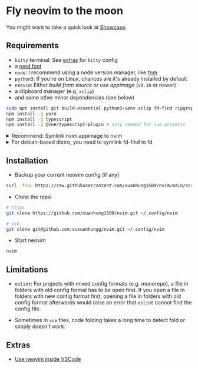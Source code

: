 # Fly neovim to the moon

You might want to take a quick look at [Showcase](https://github.com/xuanhung1509/nvim/wiki/Showcase).

## Requirements

- `kitty` terminal: See [extras](./extras/kitty/) for `kitty` config
- a [nerd font](https://www.nerdfonts.com/)
- `node`: I recommend using a node version manager, like [fnm](https://github.com/Schniz/fnm)
- `python3`: If you're on Linux, chances are it's already installed by default
- `neovim`: Either _build from source_ or _use appimage_ (`v0.10` or newer)
- a clipboard manager (e.g. `xclip`)
- and some other minor dependencies (see below)

```bash
sudo apt install git build-essential python3-venv xclip fd-find ripgrep -y
npm install -g yarn
npm install -g typescript
npm install -g @vue/typescript-plugin # only needed for vue projects
```

<details>
<summary>Recommend: Symlink nvim.appimage to nvim</summary>

```bash
mkdir -p ~/Applications
mv ~/Downloads/nvim.appimage ~/Applications
chmod u+x ~/Applications/nvim.appimage
sudo ln -s ~/Applications/nvim.appimage /usr/local/bin/nvim
```

</details>

<details>
<summary>For debian-based distro, you need to symlink fd-find to fd</summary>

```bash
# Make sure `bin` folder exist
mkdir -p ~/.local/bin

# Symlink `fdfind` to `fd`
ln -s $(which fdfind) ~/.local/bin/fd

# Add `.local/bin` to `$PATH` (change zshrc to whatever shell you're using)
echo "\n# Add .local/bin to PATH" >> ~/.zshrc
echo "export PATH=\"$HOME/.local/bin:\$PATH\"" >> ~/.zshrc
```

</details>

## Installation

- Backup your current neovim config (if any)

```bash
curl -fsSL https://raw.githubusercontent.com/xuanhung1509/nvim/main/scripts/backup.sh | bash
```

- Clone the repo

```bash
# https
git clone https://github.com/xuanhung1509/nvim.git ~/.config/nvim

# ssh
git clone git@github.com:vuxuanhungg/nvim.git ~/.config/nvim
```

- Start neovim

```bash
nvim
```

## Limitations

- `eslint`:
  For projects with mixed config formats (e.g. monorepo), a file in folders with old config format has to be open first.
  If you open a file in folders with new config format first, opening a file in folders with old config format afterwards would raise an error that `eslint` cannot find the config file.

- Sometimes in `vue` files, code folding takes a long time to detect fold or simply doesn't work.

## Extras

- [Use neovim inside VSCode](https://gist.github.com/vuxuanhungg/804f5412104e195a2ff0af6447efb643)
